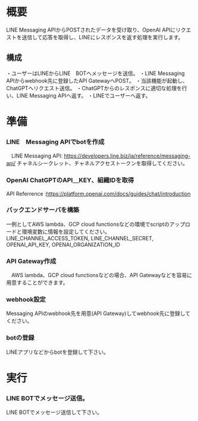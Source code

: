 # 概要
LINE Messaging APIからPOSTされたデータを受け取り、OpenAI APIにリクエストを送信して応答を取得し、LINEにレスポンスを返す処理を実行します。

## 構成
・ユーザーはLINEからLINE　BOTへメッセージを送信。
・LINE Messaging APIからwebhook先に登録したAPI GatewayへPOST。
・当該機能が起動し、ChatGPTへリクエスト送信。
・ChatGPTからのレスポンスに適切な処理を行い、LINE Messaging APIへ返す。
・LINEでユーザーへ返す。

# 準備
### LINE　Messaging APIでbotを作成
　LINE Messaging API: https://developers.line.biz/ja/reference/messaging-api/
チャネルシークレット、チャネルアクセストークンを取得してください。

### OpenAI ChatGPTのAPI＿KEY、組織IDを取得
API Referrence :https://platform.openai.com/docs/guides/chat/introduction

### バックエンドサーバを構築
一例としてAWS lambda、GCP cloud functionsなどの環境でscriptのアップロードと環境変数に情報を設定してください。
 LINE_CHANNEL_ACCESS_TOKEN,
 LINE_CHANNEL_SECRET,
 OPENAI_API_KEY,
 OPENAI_ORGANIZATION_ID
 
### API Gateway作成
　AWS lambda、GCP cloud functionsなどの場合、API Gatewayなどを容易に用意することができます。

### webhook設定
Messaging APIのwebhook先を用意(API Gateway)してwebhook先に登録してください。

### botの登録
LINEアプリなどからbotを登録して下さい。

# 実行
### LINE BOTでメッセージ送信。
LINE BOTでメッセージ送信して下さい。
